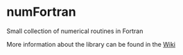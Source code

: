 # numFortran
Small collection of numerical routines in Fortran

More information about the library can be found in the [Wiki](https://github.com/joshhooker/numFortran/wiki)
